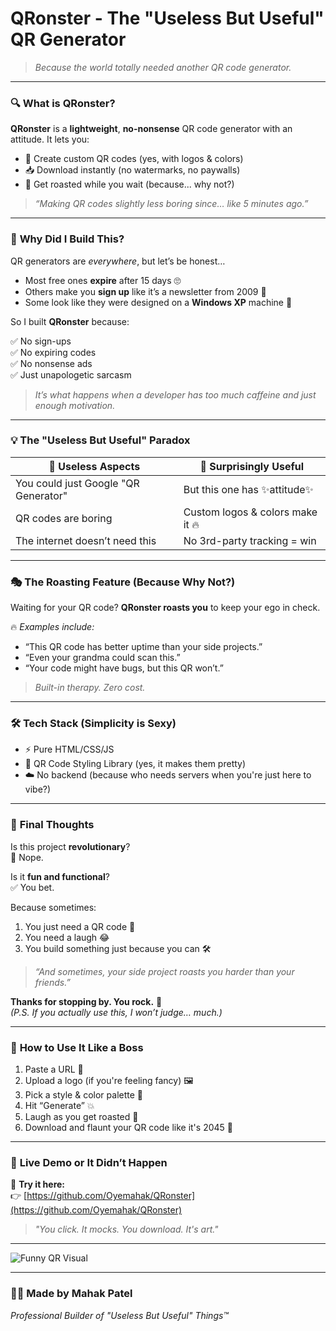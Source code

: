 # **QRonster - The "Useless But Useful" QR Generator**
> _Because the world totally needed another QR code generator._

---

### 🔍 **What is QRonster?**

**QRonster** is a **lightweight**, **no-nonsense** QR code generator with an attitude. It lets you:

- 🎨 Create custom QR codes (yes, with logos & colors)
- 📥 Download instantly (no watermarks, no paywalls)
- 🤡 Get roasted while you wait (because... why not?)

> _“Making QR codes slightly less boring since… like 5 minutes ago.”_

---

### 🤔 **Why Did I Build This?**

QR generators are *everywhere*, but let’s be honest…

- Most free ones **expire** after 15 days 🙄  
- Others make you **sign up** like it’s a newsletter from 2009 📩  
- Some look like they were designed on a **Windows XP** machine 💾

So I built **QRonster** because:

✅ No sign-ups  
✅ No expiring codes  
✅ No nonsense ads  
✅ Just unapologetic sarcasm

> _It’s what happens when a developer has too much caffeine and just enough motivation._

---

### 💡 **The "Useless But Useful" Paradox**

| 🧻 Useless Aspects | 💎 Surprisingly Useful |
|-------------------|------------------------|
| You could just Google "QR Generator" | But this one has ✨attitude✨ |
| QR codes are boring | Custom logos & colors make it 🔥 |
| The internet doesn’t need this | No 3rd-party tracking = win |

---

### 🎭 **The Roasting Feature (Because Why Not?)**

Waiting for your QR code? **QRonster roasts you** to keep your ego in check.

🔥 _Examples include:_
- “This QR code has better uptime than your side projects.”  
- “Even your grandma could scan this.”  
- “Your code might have bugs, but this QR won’t.”

> _Built-in therapy. Zero cost._

---

### 🛠 **Tech Stack (Simplicity is Sexy)**

- ⚡ Pure HTML/CSS/JS  
- 🎨 QR Code Styling Library (yes, it makes them pretty)  
- ☁️ No backend (because who needs servers when you're just here to vibe?)

---

### 🎤 **Final Thoughts**

Is this project **revolutionary**?  
🚫 Nope.  

Is it **fun and functional**?  
✅ You bet.

Because sometimes:
1. You just need a QR code 🧾  
2. You need a laugh 😂  
3. You build something just because you can 🛠️

> _“And sometimes, your side project roasts you harder than your friends.”_

**Thanks for stopping by. You rock.** 🚀  
*(P.S. If you actually use this, I won’t judge… much.)*

---

### 🧠 **How to Use It Like a Boss**

1. Paste a URL 🔗  
2. Upload a logo (if you're feeling fancy) 🖼️  
3. Pick a style & color palette 🎨  
4. Hit “Generate” 💥  
5. Laugh as you get roasted 🧂  
6. Download and flaunt your QR code like it's 2045 🚀

---

### 🧪 **Live Demo or It Didn’t Happen**

🔗 **Try it here:**  
👉 [https://github.com/Oyemahak/QRonster](https://github.com/Oyemahak/QRonster)

> _"You click. It mocks. You download. It's art."_

---

![Funny QR Visual](https://media4.giphy.com/media/v1.Y2lkPTc5MGI3NjExanZqb3VocTdyOHh5NmR0eWV4bHBtZG9tMnZneW9sYmYyY3lsZWVydyZlcD12MV9pbnRlcm5hbF9naWZfYnlfaWQmY3Q9Zw/t45OFh9kYR5FYHBI9r/giphy.gif)

---

### 👩‍💻 **Made by Mahak Patel**  
*Professional Builder of "Useless But Useful" Things™*  